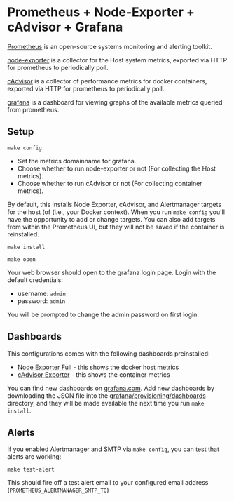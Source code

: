 # Prometheus + Node-Exporter + cAdvisor + Grafana

[Prometheus](https://prometheus.io/docs/introduction/overview/) is an
open-source systems monitoring and alerting toolkit.

[node-exporter](https://github.com/prometheus/node_exporter) is a
collector for the Host system metrics, exported via HTTP for
prometheus to periodically poll.

[cAdvisor](https://github.com/google/cadvisor) is a collector of
performance metrics for docker containers, exported via HTTP for
prometheus to periodically poll.

[grafana](https://github.com/grafana/grafana) is a dashboard for
viewing graphs of the available metrics queried from prometheus.

## Setup

```
make config
```

* Set the metrics domainname for grafana.
* Choose whether to run node-exporter or not (For collecting the Host metrics).
* Choose whether to run cAdvisor or not (For collecting container metrics).

By default, this installs Node Exporter, cAdvisor, and Alertmanager targets
for the host (of (i.e., your Docker context). When you run `make config` you'll
have the opportunity to add or change targets. You can also add targets from
within the Prometheus UI, but they will not be saved if the container is reinstalled.

```
make install
```

```
make open
```

Your web browser should open to the grafana login page. Login with the default credentials:

 * username: `admin`
 * password: `admin`

You will be prompted to change the admin password on first login.

## Dashboards

This configurations comes with the following dashboards preinstalled:

 * [Node Exporter Full](https://grafana.com/grafana/dashboards/1860-node-exporter-full/) - this shows the docker host metrics
 * [cAdvisor Exporter](https://grafana.com/grafana/dashboards/14282-cadvisor-exporter/) - this shows the container metrics

You can find new dashboards on
[grafana.com](https://grafana.com/grafana/dashboards/). Add new
dashboards by downloading the JSON file into the
[grafana/provisioning/dashboards](grafana/provisioning/dashboards) directory, and they will be
made available the next time you run `make install`.

## Alerts

If you enabled Alertmanager and SMTP via `make config`, you can test that alerts are working:

```
make test-alert
```

This should fire off a test alert email to your configured email
address (`PROMETHEUS_ALERTMANAGER_SMTP_TO`)

